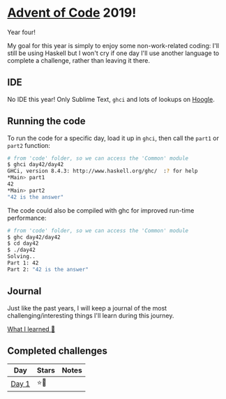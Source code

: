 # [Advent of Code](http://adventofcode.com/) 2019!

Year four!

My goal for this year is simply to enjoy some non-work-related coding: I'll still be using Haskell but I won't cry if one day I'll use another language to complete a challenge, rather than leaving it there.

## IDE

No IDE this year! Only Sublime Text, `ghci` and lots of lookups on [Hoogle](https://www.haskell.org/hoogle/).

## Running the code

To run the code for a specific day, load it up in `ghci`, then call the `part1` or `part2` function:
```bash
# from 'code' folder, so we can access the 'Common' module
$ ghci day42/day42
GHCi, version 8.4.3: http://www.haskell.org/ghc/  :? for help
*Main> part1
42
*Main> part2
"42 is the answer"
```

The code could also be compiled with ghc for improved run-time performance:
```bash
# from 'code' folder, so we can access the 'Common' module
$ ghc day42/day42
$ cd day42
$ ./day42
Solving..
Part 1: 42
Part 2: "42 is the answer"
```

## Journal

Just like the past years, I will keep a journal of the most challenging/interesting things I'll learn during this journey. 

[What I learned 📖](what-i-learned.md)

## Completed challenges

| Day | Stars | Notes |
|-----|-------|-------|
| [Day  1](./code/day1.hs) | ⭐️🌟 | |